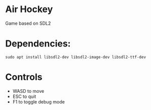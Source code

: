 # Air Hockey
Game based on SDL2 

# Dependencies:
`sudo apt install libsdl2-dev libsdl2-image-dev libsdl2-ttf-dev`

# Controls
- WASD to move
- ESC to quit
- F1 to toggle debug mode